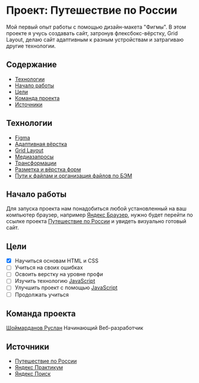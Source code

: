 # Проект: Путешествие по России

Мой первый опыт работы с помощью дизайн-макета "Фигмы". В этом проекте я учусь создавать сайт, затронув флексбокс-вёрстку, Grid Layout, делаю сайт адаптивным к разным устройствам и затрагиваю другие технологии.

## Содержание
- [Технологии](#технологии)
- [Начало работы](#начало-работы)
- [Цели](#цели)
- [Команда проекта](#команда-проекта)
- [Источники](#источники)

## Технологии
- [Figma](#)
- [Адаптивная вёрстка](#)
- [Grid Layout](#)
- [Медиазапросы](#)
- [Трансформации](#)
- [Разметка и вёрстка форм](#)
- [Пути к файлам и организация файлов по БЭМ](#)

## Начало работы
Для запуска проекта нам понадобиться любой установленный на ваш компьютер браузер, например [Яндекс Браузер](https://browser.yandex.ru/), нужно будет перейти по ссылке проекта [Путешествие по России](https://rusash.github.io/russian-travel/) и увидеть визуально готовый сайт.

## Цели
- [x] Научиться основам HTML и CSS
- [ ] Учиться на своих ошибках
- [ ] Освоить верстку на уровне профи
- [ ] Изучить технологию [JavaScript](#)
- [ ] Улучшить проект с помощью [JavaScript](#)
- [ ] Продолжать учиться

## Команда проекта
[Шоймарданов Руслан](https://t.me/rusa_sh) Начинающий Веб-разработчик

## Источники
- [Путешествие по России](https://rusash.github.io/russian-travel/)
- [Яндекс Практикум](#)
- [Яндекс Поиск](#)
